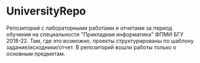 # UniversityRepo
Репозиторий с лабораторными работами и отчетами за период обучения на специальности "Прикладная информатика" ФПМИ БГУ 2018-22. Там, где это возможно, проекты структурированы по шаблону задание/исходники/отчет. В репозиторий вошли работы только о основным предметам.
